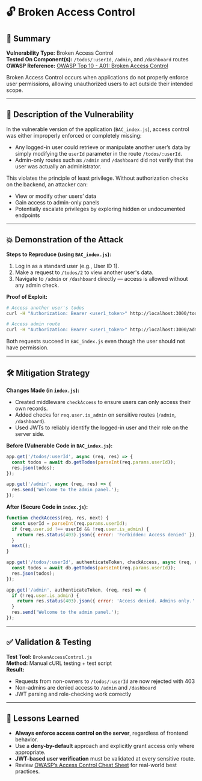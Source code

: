 # 🔓 Broken Access Control

## 📌 Summary

**Vulnerability Type:** Broken Access Control  
**Tested On Component(s):** `/todos/:userId`, `/admin`, and `/dashboard` routes  
**OWASP Reference:** [OWASP Top 10 - A01: Broken Access Control](https://owasp.org/Top10/A01_2021-Broken_Access_Control/)

Broken Access Control occurs when applications do not properly enforce user permissions, allowing unauthorized users to act outside their intended scope.

---

## 🚨 Description of the Vulnerability

In the vulnerable version of the application (`BAC_index.js`), access control was either improperly enforced or completely missing:

- Any logged-in user could retrieve or manipulate another user’s data by simply modifying the `userId` parameter in the route `/todos/:userId`.
- Admin-only routes such as `/admin` and `/dashboard` did not verify that the user was actually an administrator.

This violates the principle of least privilege. Without authorization checks on the backend, an attacker can:
- View or modify other users’ data
- Gain access to admin-only panels
- Potentially escalate privileges by exploring hidden or undocumented endpoints

---

## 💥 Demonstration of the Attack

**Steps to Reproduce (using `BAC_index.js`):**
1. Log in as a standard user (e.g., User ID 1).
2. Make a request to `/todos/2` to view another user's data.
3. Navigate to `/admin` or `/dashboard` directly — access is allowed without any admin check.

**Proof of Exploit:**
```bash
# Access another user's todos
curl -H "Authorization: Bearer <user1_token>" http://localhost:3000/todos/2

# Access admin route
curl -H "Authorization: Bearer <user1_token>" http://localhost:3000/admin
```

Both requests succeed in `BAC_index.js` even though the user should not have permission.

---

## 🛠️ Mitigation Strategy

**Changes Made (in `index.js`):**
- Created middleware `checkAccess` to ensure users can only access their own records.
- Added checks for `req.user.is_admin` on sensitive routes (`/admin`, `/dashboard`).
- Used JWTs to reliably identify the logged-in user and their role on the server side.

**Before (Vulnerable Code in `BAC_index.js`):**
```js
app.get('/todos/:userId', async (req, res) => {
  const todos = await db.getTodos(parseInt(req.params.userId));
  res.json(todos);
});

app.get('/admin', async (req, res) => {
  res.send('Welcome to the admin panel.');
});
```

**After (Secure Code in `index.js`):**
```js
function checkAccess(req, res, next) {
  const userId = parseInt(req.params.userId);
  if (req.user.id !== userId && !req.user.is_admin) {
    return res.status(403).json({ error: 'Forbidden: Access denied' });
  }
  next();
}

app.get('/todos/:userId', authenticateToken, checkAccess, async (req, res) => {
  const todos = await db.getTodos(parseInt(req.params.userId));
  res.json(todos);
});

app.get('/admin', authenticateToken, (req, res) => {
  if (!req.user.is_admin) {
    return res.status(403).json({ error: 'Access denied. Admins only.' });
  }
  res.send('Welcome to the admin panel.');
});
```

---

## ✅ Validation & Testing

**Test Tool:** `BrokenAccessControl.js`  
**Method:** Manual cURL testing + test script  
**Result:**
- Requests from non-owners to `/todos/:userId` are now rejected with 403
- Non-admins are denied access to `/admin` and `/dashboard`
- JWT parsing and role-checking work correctly

---

## 🧠 Lessons Learned

- **Always enforce access control on the server**, regardless of frontend behavior.
- Use a **deny-by-default** approach and explicitly grant access only where appropriate.
- **JWT-based user verification** must be validated at every sensitive route.
- Review [OWASP’s Access Control Cheat Sheet](https://cheatsheetseries.owasp.org/cheatsheets/Access_Control_Cheat_Sheet.html) for real-world best practices.
